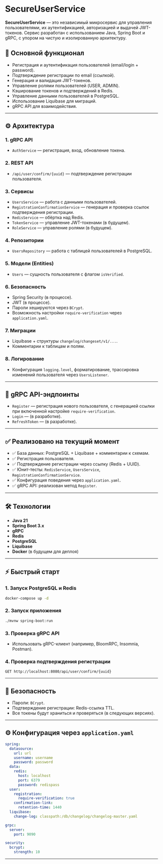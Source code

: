 # SecureUserService

**SecureUserService** — это независимый микросервис для управления пользователями, их аутентификацией, авторизацией и выдачей JWT-токенов. Сервис разработан с использованием Java, Spring Boot и gRPC, с упором на чистую и изолированную архитектуру.

## 🚀 Основной функционал
- Регистрация и аутентификация пользователей (email/login + password).
- Подтверждение регистрации по email (ссылкой).
- Генерация и валидация JWT-токенов.
- Управление ролями пользователей (USER, ADMIN).
- Кэширование токенов и подтверждений в Redis.
- Управление данными пользователей в PostgreSQL.
- Использование Liquibase для миграций.
- gRPC API для взаимодействия.

---

## ⚙️ Архитектура

### 1. **gRPC API**
- `AuthService` — регистрация, вход, обновление токена.

### 2. **REST API**
- `/api/user/confirm/{uuid}` — подтверждение регистрации пользователя.

### 3. **Сервисы**
- `UsersService` — работа с данными пользователей.
- `RegistrationConfirmationService` — генерация и проверка ссылок подтверждения регистрации.
- `RedisService` — обёртка над Redis.
- `TokenService` — управление JWT-токенами (в будущем).
- `RoleService` — управление ролями (в будущем).

### 4. **Репозитории**
- `UsersRepository` — работа с таблицей пользователей в PostgreSQL.

### 5. **Модели (Entities)**
- `Users` — сущность пользователя с флагом `isVerified`.

### 6. **Безопасность**
- Spring Security (в процессе).
- JWT (в процессе).
- Пароли хешируются через `BCrypt`.
- Возможность настройки `require-verification` через `application.yaml`.

### 7. **Миграции**
- Liquibase + структуры `changelog/changeset/v1/...`.
- Комментарии к таблицам и полям.

### 8. **Логирование**
- Конфигурация `logging.level`, форматирование, трассировка изменений пользователя через `UsersListener`.

---

## 📄 gRPC API-эндпоинты

- `Register` — регистрация нового пользователя, с генерацией ссылки при включенной настройке `require-verification`.
- `Login` — (в разработке).
- `RefreshToken` — (в разработке).

---

## ✅ Реализовано на текущий момент

- ✅ База данных: PostgreSQL + Liquibase + комментарии к схемам.
- ✅ Регистрация пользователя.
- ✅ Подтверждение регистрации через ссылку (Redis + UUID).
- ✅ Юнит-тесты: `RedisService`, `UsersService`, `RegistrationConfirmationService`.
- ✅ Конфигурация поведения через `application.yaml`.
- ✅ gRPC API: реализован метод `Register`.

---

## 🛠️ Технологии
- **Java 21**
- **Spring Boot 3.x**
- **gRPC**
- **Redis**
- **PostgreSQL**
- **Liquibase**
- **Docker** (в будущем для деплоя)

---

## ⚡ Быстрый старт

### 1. Запуск PostgreSQL и Redis
```bash
docker-compose up -d
```

### 2. Запуск приложения
```bash
./mvnw spring-boot:run
```

### 3. Проверка gRPC API
- Использовать gRPC-клиент (например, BloomRPC, Insomnia, Postman).

### 4. Проверка подтверждения регистрации
```http
GET http://localhost:8080/api/user/confirm/{uuid}
```

---

## 🔐 Безопасность
- Пароли: `BCrypt`.
- Подтверждение регистрации: Redis-ссылка TTL.
- Все токены будут храниться и проверяться (в следующих версиях).

---

## ⚙️ Конфигурация через `application.yaml`
```yaml
spring:
  datasource:
    url: url
    username: username
    password: password
  data:
    redis:
      host: localhost
      port: 6379
      password: redispass
  user:
    registration:
      require-verification: true
    confirmation-link:
      retention-time: 1440
  liquibase:
    change-log: classpath:/db/changelog/changelog-master.yaml

grpc:
  server:
    port: 9090

security:
  bcrypt:
    strength: 10
```

---